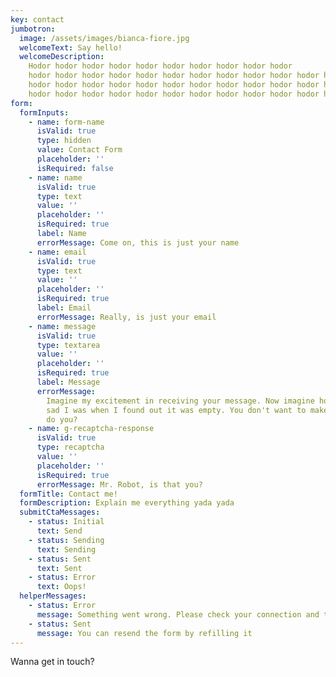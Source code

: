```yaml
---
key: contact
jumbotron:
  image: /assets/images/bianca-fiore.jpg
  welcomeText: Say hello!
  welcomeDescription:
    Hodor hodor hodor hodor hodor hodor hodor hodor hodor hodor
    hodor hodor hodor hodor hodor hodor hodor hodor hodor hodor hodor hodor
    hodor hodor hodor hodor hodor hodor hodor hodor hodor hodor hodor hodor
    hodor hodor hodor hodor hodor hodor hodor hodor hodor hodor hodor hodor
form:
  formInputs:
    - name: form-name
      isValid: true
      type: hidden
      value: Contact Form
      placeholder: ''
      isRequired: false
    - name: name
      isValid: true
      type: text
      value: ''
      placeholder: ''
      isRequired: true
      label: Name
      errorMessage: Come on, this is just your name
    - name: email
      isValid: true
      type: text
      value: ''
      placeholder: ''
      isRequired: true
      label: Email
      errorMessage: Really, is just your email
    - name: message
      isValid: true
      type: textarea
      value: ''
      placeholder: ''
      isRequired: true
      label: Message
      errorMessage:
        Imagine my excitement in receiving your message. Now imagine how
        sad I was when I found out it was empty. You don't want to make me sad,
        do you?
    - name: g-recaptcha-response
      isValid: true
      type: recaptcha
      value: ''
      placeholder: ''
      isRequired: true
      errorMessage: Mr. Robot, is that you?
  formTitle: Contact me!
  formDescription: Explain me everything yada yada
  submitCtaMessages:
    - status: Initial
      text: Send
    - status: Sending
      text: Sending
    - status: Sent
      text: Sent
    - status: Error
      text: Oops!
  helperMessages:
    - status: Error
      message: Something went wrong. Please check your connection and try again
    - status: Sent
      message: You can resend the form by refilling it
---
```


Wanna get in touch?
